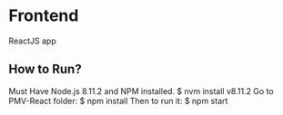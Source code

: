 # Frontend
ReactJS app
## How to Run?
Must Have Node.js 8.11.2 and NPM installed.
 $ nvm install v8.11.2
Go to PMV-React folder:
 $ npm install
Then to run it:
 $ npm start
